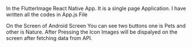 In the FlutterImage React Native App. It is a single page Application. I have written all the codes in App.js File

On the Screen of Android Screen You can see two buttons one is Pets and other is Nature. After Pressing the Icon Images will be dispalyed on the screen after fetching data from API.

